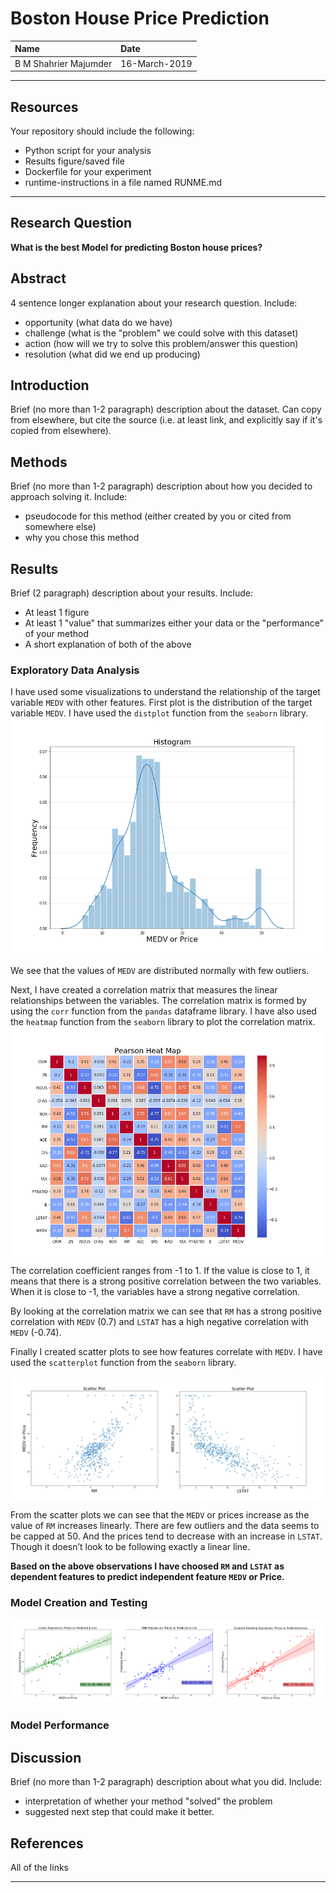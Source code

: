 # Boston House Price Prediction

| Name | Date |
|:-------|:---------------|
| B M Shahrier Majumder | 16-March-2019 |

-----

## Resources
Your repository should include the following:

- Python script for your analysis
- Results figure/saved file
- Dockerfile for your experiment
- runtime-instructions in a file named RUNME.md

-----

## Research Question

**What is the best Model for predicting Boston house prices?**

## Abstract

4 sentence longer explanation about your research question. Include:

- opportunity (what data do we have)
- challenge (what is the "problem" we could solve with this dataset)
- action (how will we try to solve this problem/answer this question)
- resolution (what did we end up producing)

## Introduction

Brief (no more than 1-2 paragraph) description about the dataset. Can copy from elsewhere, but cite the source (i.e. at least link, and explicitly say if it's copied from elsewhere).

## Methods

Brief (no more than 1-2 paragraph) description about how you decided to approach solving it. Include:

- pseudocode for this method (either created by you or cited from somewhere else)
- why you chose this method

## Results

Brief (2 paragraph) description about your results. Include:

- At least 1 figure
- At least 1 "value" that summarizes either your data or the "performance" of your method
- A short explanation of both of the above

### Exploratory Data Analysis
I have used some visualizations to understand the relationship of the target variable `MEDV` with other features.
First plot is the distribution of the target variable `MEDV`. I have used the `distplot` function from the `seaborn` library.
![alt text](https://github.com/bmshahrier/boston-house-price-prediction/blob/master/plots/histMEDV.png "Histogram")

We see that the values of `MEDV` are distributed normally with few outliers.

Next, I have created a correlation matrix that measures the linear relationships between the variables. The correlation matrix is formed by using the `corr` function from the `pandas` dataframe library. I have also used the `heatmap` function from the `seaborn` library to plot the correlation matrix.
![alt text](https://github.com/bmshahrier/boston-house-price-prediction/blob/master/plots/PearsonHeatMap.png "Pearson Heat Map")
The correlation coefficient ranges from -1 to 1. If the value is close to 1, it means that there is a strong positive correlation between the two variables. When it is close to -1, the variables have a strong negative correlation.

By looking at the correlation matrix we can see that `RM` has a strong positive correlation with `MEDV` (0.7) and `LSTAT` has a high negative correlation with `MEDV` (-0.74).

Finally I created scatter plots to see how features correlate with `MEDV`. I have used the `scatterplot` function from the `seaborn` library.

![alt text](https://github.com/bmshahrier/boston-house-price-prediction/blob/master/plots/scatter-RM-MEDV-LSTAT-MEDV.png "Scatter Plot")

From the scatter plots we can see that the `MEDV` or prices increase as the value of `RM` increases linearly. There are few outliers and the data seems to be capped at 50. And the prices tend to decrease with an increase in `LSTAT`. Though it doesn’t look to be following exactly a linear line.

**Based on the above observations I have choosed `RM` and `LSTAT` as dependent features to predict independent feature `MEDV` or Price.** 

### Model Creation and Testing

![alt text](https://github.com/bmshahrier/boston-house-price-prediction/blob/master/plots/Regression.png "Regression Plots")

### Model Performance


## Discussion
Brief (no more than 1-2 paragraph) description about what you did. Include:

- interpretation of whether your method "solved" the problem
- suggested next step that could make it better.

## References
All of the links

-------
